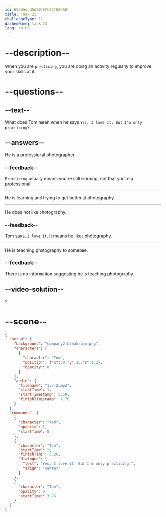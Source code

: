 ```yaml
---
id: 657b5dcd5d70d67c43f62d52
title: Task 23
challengeType: 19
dashedName: task-23
lang: en-US
---
```


<!-- (audio) Tom: Yes, I love it. But I'm only practicing. -->

# --description--

When you are `practicing`, you are doing an activity regularly to improve your skills at it.

# --questions--

## --text--

What does Tom mean when he says `Yes, I love it. But I'm only practicing`?

## --answers--

He is a professional photographer.

### --feedback--

`Practicing` usually means you're still learning, not that you're a professional.

---

He is learning and trying to get better at photography.

---

He does not like photography.

### --feedback--

Tom says, `I love it`. It means he likes photography.

---

He is teaching photography to someone.

### --feedback--

There is no information suggesting he is teaching photography.

## --video-solution--

2

# --scene--

```json
{
  "setup": {
    "background": "company2-breakroom.png",
    "characters": [
      {
        "character": "Tom",
        "position": {"x":50,"y":15,"z":1.2},
        "opacity": 0
      }
    ],
    "audio": {
      "filename": "1.3-2.mp3",
      "startTime": 1,
      "startTimestamp": 5.50,
      "finishTimestamp": 7.76
    }
  },
  "commands": [
    {
      "character": "Tom",
      "opacity": 1,
      "startTime": 0
    },
    {
      "character": "Tom",
      "startTime": 1,
      "finishTime": 3.26,
      "dialogue": {
        "text": "Yes, I love it. But I'm only practicing.",
        "align": "center"
      }
    },
    {
      "character": "Tom",
      "opacity": 0,
      "startTime": 3.76
    }
  ]
}
```
